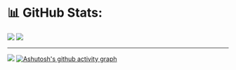 # 📊 GitHub Stats:
![](https://github-readme-stats.vercel.app/api/top-langs/?username=Patiyut1807&theme=dark&hide_border=false&include_all_commits=true&count_private=false&layout=compact)
![](https://github-readme-streak-stats.herokuapp.com/?user=Patiyut1807&theme=dark&hide_border=false)<br/>

---
[![](https://visitcount.itsvg.in/api?id=Patiyut1807&icon=0&color=0)](https://visitcount.itsvg.in)
[![Ashutosh's github activity graph](https://github-readme-activity-graph.vercel.app/graph?username=Patiyut1807&bg_color=222720&color=ffffff&line=ededed&point=d6d6d6&area=true&hide_border=true)](https://github.com/ashutosh00710/github-readme-activity-graph)
<!-- Proudly created with GPRM ( https://gprm.itsvg.in ) -->
